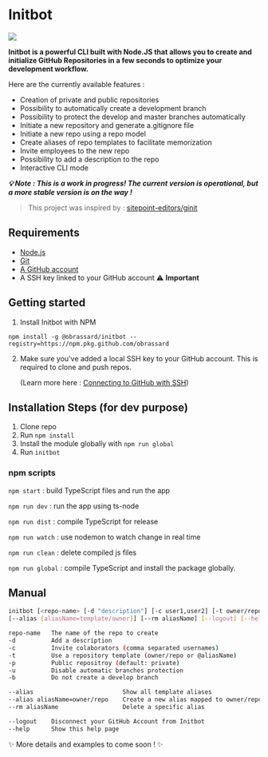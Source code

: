 # Initbot

![](https://github.com/obrassard/initbot/workflows/Node%20CI/badge.svg)

**Initbot is a powerful CLI built with Node.JS that allows you to create and initialize GitHub Repositories in a few seconds to optimize your development workflow.**

Here are the currently available features :

- Creation of private and public repositories
- Possibility to automatically create a development branch
- Possibility to protect the develop and master branches automatically
- Initiate a new repository and generate a.gitignore file
- Initiate a new repo using a repo model
- Create aliases of repo templates to facilitate memorization
- Invite employees to the new repo
- Possibility to add a description to the repo
- Interactive CLI mode 

***:bulb: Note : This is a work in progress! The current version is operational, but a more stable version is on the way !***

> This project was inspired by : [sitepoint-editors/ginit](https://github.com/sitepoint-editors/ginit)

## Requirements

* [Node.js](http://nodejs.org/)
* [Git](https://git-scm.com/)
* [A GitHub account](https://github.com/)
* A SSH key linked to your GitHub account :warning: **Important**

## Getting started

1. Install Initbot with NPM

```
npm install -g @obrassard/initbot --registry=https://npm.pkg.github.com/obrassard
```

2. Make sure you've added a local SSH key to your GitHub account. This is required to clone and push repos.

    (Learn more here : [Connecting to GitHub with SSH](https://help.github.com/en/articles/connecting-to-github-with-ssh)) 



## Installation Steps (for dev purpose)

1. Clone repo
2. Run `npm install`
3. Install the module globally with `npm run global`
4. Run `initbot`

### npm scripts 

`npm start` : build TypeScript files and run the app

`npm run dev` : run the app using ts-node

`npm run dist` : compile TypeScript for release

`npm run watch` : use nodemon to watch change in real time

`npm run clean` : delete compiled js files

`npm run global` : compile TypeScript and install the package globally.

## Manual

```sh
initbot [<repo-name> [-d "description"] [-c user1,user2] [-t owner/repo] [-p] [-b] [-u]] 
[--alias [aliasName=template/owner]] [--rm aliasName] [--logout] [--help]

repo-name   The name of the repo to create
-d          Add a description
-c          Invite colaborators (comma separated usernames)
-t          Use a repository template (owner/repo or @aliasName) 
-p          Public repositroy (default: private) 
-u          Disable automatic branches protection
-b          Do not create a develop branch

--alias                         Show all template aliases
--alias aliasName=owner/repo    Create a new alias mapped to owner/repo
--rm aliasName                  Delete a specific alias

--logout    Disconnect your GitHub Account from Initbot
--help      Show this help page
```

:sparkles: More details and examples to come soon ! :sparkles: 

<!-- 
### Parameters 
|  Parameter      | Description | Exemple |
| --------------- | ----------- | ------- |
|  Parameter Name | Description | Exemple | -->

